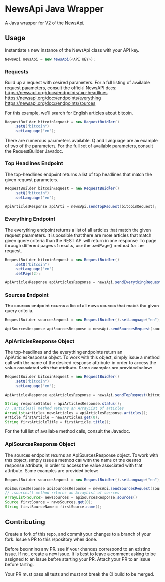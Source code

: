 # NewsApi Java Wrapper
A Java wrapper for V2 of the [NewsApi](https://newsapi.org/). 

## Usage
Instantiate a new instance of the NewsApi class with your API key.
```java
NewsApi newsApi = new NewsApi(<API_KEY>);
```

### Requests
Build up a request with desired parameters. For a full listing of available request parameters, consult the official 
NewsAPI docs:
https://newsapi.org/docs/endpoints/top-headlines
https://newsapi.org/docs/endpoints/everything
https://newsapi.org/docs/endpoints/sources

For this example, we'll search for English articles about bitcoin.

```java
RequestBuilder bitcoinRequest = new RequestBuidler()
    .setQ("bitcoin")
    .setLanguage("en");
```

There are numerous parameters available. Q and Language are an example of two of the parameters. For the full set of 
available parameters, consult the RequestBuilder Javadoc.

### Top Headlines Endpoint
The top-headlines endpoint returns a list of top headlines that match the given request parameters.
```java
RequestBuilder bitcoinRequest = new RequestBuidler()
    .setQ("bitcoin")
    .setLanguage("en");

ApiArticlesResponse apiArti = newsApi.sendTopRequest(bitcoinRequest);
```

### Everything Endpoint
The everything endpoint returns a list of all articles that match the given request parameters.
It is possible that there are more articles that match given query criteria than the REST API will return in one 
response.
To page through different pages of results, use the .setPage() method for the request.
```java
RequestBuilder bitcoinRequest = new RequestBuidler()
    .setQ("bitcoin")
    .setLanguage("en")
    .setPage(2);

ApiArticlesResponse apiArticlesResponse = newsApi.sendEverythingRequest(bitcoinRequest);
```

### Sources Endpoint
The sources endpoint returns a list of all news sources that match the given query criteria.
```java
RequestBuilder sourcesRequest = new RequestBuidler().setLanguage("en");

ApiSourcesResponse apiSourcesResponse = newsApi.sendSourcesRequest(sourcesRequest);
```

### ApiArticlesResponse Object
The top-headlines and the everything endpoints return an ApiArticlesResponse object. To work with this object, simply 
issue a method call with the name of the desired response attribute, in order to access the value associated with that 
attribute. Some examples are provided below:
```java
RequestBuilder bitcoinRequest = new RequestBuidler()
    .setQ("bitcoin")
    .setLanguage("en");

ApiArticlesResponse apiArticlesResponse = newsApi.sendTopRequest(bitcoinRequest);

String responseStatus = apiArticlesResponse.status();
// .articles() method returns an ArrayList of articles
ArrayList<Article> newsArticles = apiArticlesResponse.articles();
Article firstArticle = newsArticles.get(0);
String firstArticleTitle = firstArticle.title();
```

For the full list of available method calls, consult the Javadoc.

### ApiSourcesResponse Object
The sources endpoint returns an ApiSourcesResponse object. To work with this object, simply issue a method call with 
the name of the desired response attribute, in order to access the value associated with that attribute. Some examples 
are provided below:

```java
RequestBuilder sourcesRequest = new RequestBuidler().setLanguage("en");

ApiSourcesResponse apiSourcesResponse = newsApi.sendSourcesRequest(sourcesRequest);
// .sources() method returns an ArrayList of sources
ArrayList<Source> newsSources = apiSourcesResponse.sources();
Source firstSource = newsSources.get(0);
String firstSourceName = firstSource.name();
```

## Contributing
Create a fork of this repo, and commit your changes to a branch of your fork. Issue a PR to this repository when done.

Before beginning any PR, see if your changes correspond to an existing issue. If not, create a new issue. It is best 
to leave a comment asking to be assigned to an issue before starting your PR. Attach your PR to an issue before 
tarting.

Your PR must pass all tests and must not break the CI build to be merged.